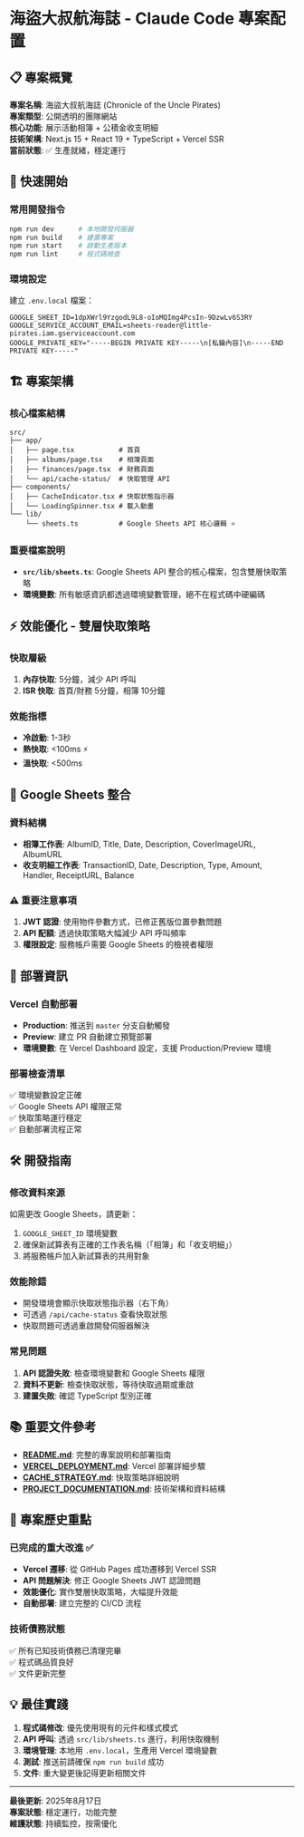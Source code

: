 # 海盜大叔航海誌 - Claude Code 專案配置

## 📋 專案概覽

**專案名稱**: 海盜大叔航海誌 (Chronicle of the Uncle Pirates)  
**專案類型**: 公開透明的團隊網站  
**核心功能**: 展示活動相簿 + 公積金收支明細  
**技術架構**: Next.js 15 + React 19 + TypeScript + Vercel SSR  
**當前狀態**: ✅ 生產就緒，穩定運行

## 🚀 快速開始

### 常用開發指令
```bash
npm run dev      # 本地開發伺服器
npm run build    # 建置專案
npm run start    # 啟動生產版本
npm run lint     # 程式碼檢查
```

### 環境設定
建立 `.env.local` 檔案：
```env
GOOGLE_SHEET_ID=1dpXWrl9YzgodL9L8-oIoMQImg4PcsIn-9DzwLv6S3RY
GOOGLE_SERVICE_ACCOUNT_EMAIL=sheets-reader@little-pirates.iam.gserviceaccount.com
GOOGLE_PRIVATE_KEY="-----BEGIN PRIVATE KEY-----\n[私鑰內容]\n-----END PRIVATE KEY-----"
```

## 🏗 專案架構

### 核心檔案結構
```
src/
├── app/
│   ├── page.tsx           # 首頁
│   ├── albums/page.tsx    # 相簿頁面
│   ├── finances/page.tsx  # 財務頁面
│   └── api/cache-status/  # 快取管理 API
├── components/
│   ├── CacheIndicator.tsx # 快取狀態指示器
│   └── LoadingSpinner.tsx # 載入動畫
└── lib/
    └── sheets.ts          # Google Sheets API 核心邏輯 ⭐
```

### 重要檔案說明
- **`src/lib/sheets.ts`**: Google Sheets API 整合的核心檔案，包含雙層快取策略
- **環境變數**: 所有敏感資訊都透過環境變數管理，絕不在程式碼中硬編碼

## ⚡ 效能優化 - 雙層快取策略

### 快取層級
1. **內存快取**: 5分鐘，減少 API 呼叫
2. **ISR 快取**: 首頁/財務 5分鐘，相簿 10分鐘

### 效能指標
- **冷啟動**: 1-3秒
- **熱快取**: <100ms ⚡
- **溫快取**: <500ms

## 🔗 Google Sheets 整合

### 資料結構
- **相簿工作表**: AlbumID, Title, Date, Description, CoverImageURL, AlbumURL
- **收支明細工作表**: TransactionID, Date, Description, Type, Amount, Handler, ReceiptURL, Balance

### ⚠️ 重要注意事項
1. **JWT 認證**: 使用物件參數方式，已修正舊版位置參數問題
2. **API 配額**: 透過快取策略大幅減少 API 呼叫頻率
3. **權限設定**: 服務帳戶需要 Google Sheets 的檢視者權限

## 🚀 部署資訊

### Vercel 自動部署
- **Production**: 推送到 `master` 分支自動觸發
- **Preview**: 建立 PR 自動建立預覽部署
- **環境變數**: 在 Vercel Dashboard 設定，支援 Production/Preview 環境

### 部署檢查清單
✅ 環境變數設定正確  
✅ Google Sheets API 權限正常  
✅ 快取策略運行穩定  
✅ 自動部署流程正常  

## 🛠 開發指南

### 修改資料來源
如需更改 Google Sheets，請更新：
1. `GOOGLE_SHEET_ID` 環境變數
2. 確保新試算表有正確的工作表名稱（「相簿」和「收支明細」）
3. 將服務帳戶加入新試算表的共用對象

### 效能除錯
- 開發環境會顯示快取狀態指示器（右下角）
- 可透過 `/api/cache-status` 查看快取狀態
- 快取問題可透過重啟開發伺服器解決

### 常見問題
1. **API 認證失敗**: 檢查環境變數和 Google Sheets 權限
2. **資料不更新**: 檢查快取狀態，等待快取過期或重啟
3. **建置失敗**: 確認 TypeScript 型別正確

## 📚 重要文件參考

- **[README.md](./README.md)**: 完整的專案說明和部署指南
- **[VERCEL_DEPLOYMENT.md](./VERCEL_DEPLOYMENT.md)**: Vercel 部署詳細步驟
- **[CACHE_STRATEGY.md](./CACHE_STRATEGY.md)**: 快取策略詳細說明
- **[PROJECT_DOCUMENTATION.md](./PROJECT_DOCUMENTATION.md)**: 技術架構和資料結構

## 🔄 專案歷史重點

### 已完成的重大改進 ✅
- **Vercel 遷移**: 從 GitHub Pages 成功遷移到 Vercel SSR
- **API 問題解決**: 修正 Google Sheets JWT 認證問題
- **效能優化**: 實作雙層快取策略，大幅提升效能
- **自動部署**: 建立完整的 CI/CD 流程

### 技術債務狀態
✅ 所有已知技術債務已清理完畢  
✅ 程式碼品質良好  
✅ 文件更新完整  

## 💡 最佳實踐

1. **程式碼修改**: 優先使用現有的元件和樣式模式
2. **API 呼叫**: 透過 `src/lib/sheets.ts` 進行，利用快取機制
3. **環境管理**: 本地用 `.env.local`，生產用 Vercel 環境變數
4. **測試**: 推送前請確保 `npm run build` 成功
5. **文件**: 重大變更後記得更新相關文件

---

**最後更新**: 2025年8月17日  
**專案狀態**: 穩定運行，功能完整  
**維護狀態**: 持續監控，按需優化